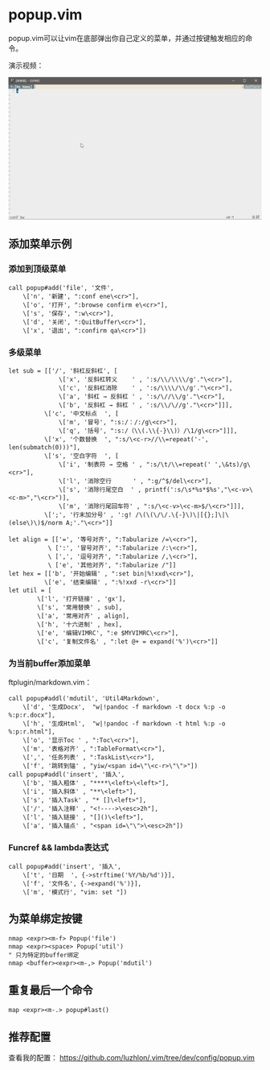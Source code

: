 # popup.vim

popup.vim可以让vim在底部弹出你自己定义的菜单，并通过按键触发相应的命令。

演示视频：

![](https://raw.githubusercontent.com/luzhlon/gif/master/popup.gif)

## 添加菜单示例

### 添加到顶级菜单

    call popup#add('file', '文件',
        \['n', '新建', ":conf ene\<cr>"],
        \['o', '打开', ":browse confirm e\<cr>"],
        \['s', '保存', ":w\<cr>"],
        \['d', '关闭', ":QuitBuffer\<cr>"],
        \['x', '退出', ":confirm qa\<cr>"])

### 多级菜单

    let sub = [['/', '斜杠反斜杠', [
                  \['x', '反斜杠转义    ' , ':s/\\/\\\\/g'."\<cr>"],
                  \['c', '反斜杠消除    ' , ':s/\\\\/\\/g'."\<cr>"],
                  \['a', '斜杠 → 反斜杠 ' , ':s/\//\\/g'."\<cr>"],
                  \['b', '反斜杠 → 斜杠 ' , ':s/\\/\//g'."\<cr>"]]],
              \['c', '中文标点  ', [
                  \['m', '冒号', ":s:/：/:/g\<cr>"],
                  \['q', '括号', ":s:/（\\(.\\{-}\\)）/\1/g\<cr>"]]],
              \['x', '个数替换  ', ":s/\<c-r>//\\=repeat('-', len(submatch(0)))"],
              \['s', '空白字符  ', [
                  \['i', '制表符 → 空格 ' , ":s/\t/\\=repeat(' ',\&ts)/g\<cr>"],
                  \['l', '消除空行      ' , ":g/^$/del\<cr>"],
                  \['s', '消除行尾空白  ' , printf(':s/\s*%s*$%s',"\<c-v>\<c-m>","\<cr>")],
                  \['m', '消除行尾回车符' , ":s/\<c-v>\<c-m>$/\<cr>"]]],
              \[';', '行末加分号' , ':g! /\(\(\/\/.\{-}\)\|[{};]\|\(else\)\)$/norm A;'."\<cr>"]]

    let align = [['=', '等号对齐', ":Tabularize /=\<cr>"],
               \ [':', '冒号对齐', ":Tabularize /:\<cr>"],
               \ [',', '逗号对齐', ":Tabularize /,\<cr>"],
               \ ['e', '其他对齐', ":Tabularize /"]]
    let hex = [['b', '开始编辑' , ":set bin|%!xxd\<cr>"],
              \['e', '结束编辑' , ":%!xxd -r\<cr>"]]
    let util = [
            \['l', '打开链接' , 'gx'],
            \['s', '常用替换' , sub],
            \['a', '常用对齐' , align],
            \['h', '十六进制' , hex],
            \['e', '编辑VIMRC', ":e $MYVIMRC\<cr>"],
            \['c', '复制文件名' , ":let @+ = expand('%')\<cr>"]]

###  为当前buffer添加菜单

ftplugin/markdown.vim：

    call popup#addl('mdutil', 'Util4Markdown',
        \['d', '生成Docx',  "w|!pandoc -f markdown -t docx %:p -o %:p:r.docx"],
        \['h', '生成Html',  "w|!pandoc -f markdown -t html %:p -o %:p:r.html"],
        \['o', '显示Toc ' , ":Toc\<cr>"],
        \['m', '表格对齐' , ":TableFormat\<cr>"],
        \[',', '任务列表' , ":TaskList\<cr>"],
        \['f', '跳转到锚' , "yiw/<span id=\"\<c-r>\"\">"])
    call popup#addl('insert', '插入',
        \['b', '插入粗体' , "****\<left>\<left>"],
        \['i', '插入斜体' , "**\<left>"],
        \['s', '插入Task' , "* []\<left>"],
        \['/', '插入注释' , "<!---->\<esc>2h"],
        \['l', '插入链接' , "[]()\<left>"],
        \['a', '插入锚点' , "<span id=\"\">\<esc>2h"])

### Funcref && lambda表达式

    call popup#add('insert', '插入',
        \['t', '日期  ', {->strftime('%Y/%b/%d')}],
        \['f', '文件名', {->expand('%')}],
        \['m', '模式行', "vim: set "])

## 为菜单绑定按键

```viml
nmap <expr><m-f> Popup('file')
nmap <expr><space> Popup('util')
" 只为特定的buffer绑定
nmap <buffer><expr><m-,> Popup('mdutil')
```

## 重复最后一个命令

```viml
map <expr><m-.> popup#last()
```

## 推荐配置

查看我的配置： https://github.com/luzhlon/.vim/tree/dev/config/popup.vim
